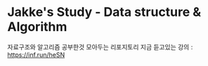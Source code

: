 <H1>Jakke's Study - Data structure & Algorithm</H1>

자료구조와 알고리즘 공부한것 모아두는 리포지토리
지금 듣고있는 강의 : https://inf.run/heSN
